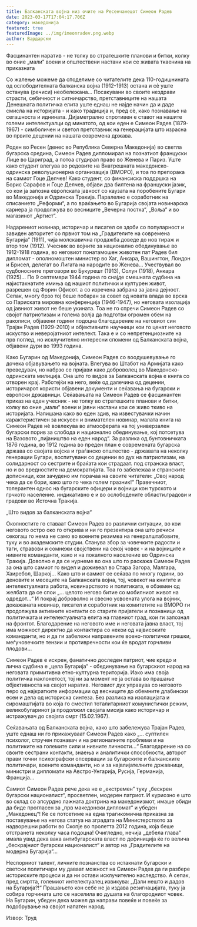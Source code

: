 ```yaml
---
title: Балканската војна низ очите на Ресенчанецот Симеон Радев
date: 2023-03-17T17:04:17.706Z
category: македонија
featured: true
featuredImage: ../img/imeonradev.png.webp
author: Вардарски
---
```


Фасцинантен наратив - не толку во стратешките планови и битки, колку во оние „мали“ воени и општествени настани кои се живата ткаенина на приказната

Со жалење можеме да споделиме со читателите дека 110-годишнината од ослободителната балканска војна (1912-1913) остана и сè уште останува (речиси) необележана... Посакувани во своите нездрави страсти, себичност и ситничарство, претставниците на нашата Денешната политичка елита уште еднаш не најде начин да и даде смисла на историјата - и како традиција и, пред сè, како познавање на сегашноста и иднината. Дијаметрално спротивен е ставот на нашите големи интелектуалци од минатото, од кои еден е Симеон Радев (1879-1967) - симболичен и светол претставник на генерацијата што израсна во првите децении на нашата современа држава.

Роден во Ресен (денес во Република Северна Македонија) во светла бугарска средина, Симеон Радев дипломирал на познатиот француски Лице во Цариград, а потоа студирал право во Женева и Париз. Уште како студент влегува во редовите на Внатрешната македонско-одринска револуционерна организација (ВМОРО), и тоа по препорака на самиот Гоце Делчев! Како студент, со финансиска поддршка на Борис Сарафов и Гоце Делчев, објави два билтена на француски јазик, со кои ја запозна европската јавност со каузата на поробените Бугари во Македонија и Одринска Тракија. Паралелно е соработник на списанието „Реформи“, а по враќањето во Бугарија својата новинарска кариера ја продолжува во весниците „Вечерна постха“, „Воља“ и во магазинот „Артист“.

Надарениот новинар, историчар и писател се здоби со популарност и завиден авторитет со првиот том на „Градителите на современа Бугарија“ (1911), чија молскавична продажба доведе до нов тираж и втор том (1912). Учесник во војните за национално обединување во 1912-1918 година, во неговиот понатамошен животен пат Радев бил дипломат - ополномоштен министер во Хаг, Анкара, Вашингтон, Лондон и Брисел, делегат во Лигата на народите во Женева... Учествувал во судбоносните преговори во Букурешт (1913), Солун (1918), Анкара (1925)... По 9 септември 1944 година го снајде смешната судбина на најистакнатите имиња од нашиот политички и културен живот, разрешен од Форин Офисот. а со изречена забрана за јавна дејност. Сепак, многу брзо тој беше побаран за совет од новата влада во врска со Париската мировна конференција (1946-1947), но неговата изолација од јавниот живот не беше укината. Тоа не го спречи Симеон Радев со својот патриотизам и голема волја да подготви огромен обем на ракописи, објавени години подоцна благодарение на неговиот син Трајан Радев (1929-2010) и објективните научници кои го ценат неговото искуство и неверојатниот интелект. Така е и со непретенциозните на прв поглед, но исклучително интересни спомени од Балканската војна, објавени дури во 1993 година.

Како Бугарин од Македонија, Симеон Радев со воодушевување го дочека објавувањето на војната. Влегува во Штабот на Армијата како преведувач, но набрзо се пријави како доброволец во Македонско-одринската милиција. Она што го видов за Балканската војна е книга со отворен крај. Работејќи на него, веќе од далечина од децении, историчарот користи објавени документи и сеќавања на бугарски и европски државници. Сеќавањата на Симеон Радев се фасцинантен приказ на еден учесник - не толку во стратешките планови и битки, колку во оние „мали“ воени и јавни настани кои се живо ткиво на историјата. Напишана како во еден здив, на известувачки начин карактеристичен за искусен и внимателен новинар, малата книга на Симеон Радев нè вовлекува во атмосферата на тој универзален бугарски порив за слобода и национално обединување, кој потсетува на Вазовото „пијаништво на еден народ“. За разлика од бунтовничката 1876 година, во 1912 година во преден план е современата бугарска држава со својата војска и граѓанско општество - државата на неколку генерации Бугари, воспитувани со децении во дух на патриотизам, на солидарност со сестрите и браќата кои страдаат. под странска власт, но и во вредностите на демократијата. Тоа го забележаа и странските дописници, кои зачудено им порачаа на своите читатели: „Овој народ чека да се бори, како што го чека голем празник!“ Правечниот, толерантен однос на бугарските офицери и војници кон турското и грчкото население. индикативно е и во ослободените области.градови и градови во Источна Тракија.

„Што видов за балканската војна“

Околностите го ставаат Симеон Радев во различни ситуации, во кои неговото остро око го открива и ни го презентира она што речиси секогаш го нема не само во воените резимеа на генералштабовите, туку и во академските студии. Станува збор за човечките радости и таги, стравови и сомнежи својствени на секој човек - и на војниците и нивните команданти, како и на локалното население во Одринска Тракија. Доволно е да се нурнеме во она што го раскажа Симеон Радев за она што самиот го видел и доживеал во Стара Загора, Малгара, Хаиребол, Шаркој... Како што и самиот се сеќава по многу години, во деновите и месеците на Балканската војна, тој, човекот на книгите и интелектуалната работа, новинарството и политиката, е обземен од желбата да се спои „... целото негово битие со мобилниот живот на одредот...“ И покрај доброволно и свесно усвоената улога на војник, докажаната новинар, писател и соработник на комитетите на ВМОРО ги продолжува активните контакти со старите пријатели и познаници од политичката и интелектуалната елита на главниот град, кои ги запознал на фронтот. Благодарение на неговото име и неговата јавна власт, тој има можност директно да контактира со некои од највисоките команданти, но и да ги забележи направените воено-политички грешки, меѓучовечките тензии и противречности кои ќе вродат горчливи плодови...

Симеон Радев е искрен, фанатично доследен патриот, чие кредо и лична судбина е „цела Бугарија“ - обединување на бугарскиот народ на неговата примитивна етно-културна територија. Иако има своја политичка наклонетост, тој ни за момент не ја остава во прашање објективноста на својот наратив. Неговиот дух управува со неговото перо од најкратките информации од весниците до обемните длабински есеи и дела од историска синтеза. Без разлика на изолацијата и сиромаштијата во која го сместил тоталитарниот комунистички режим, великобугаринот ја продолжил својата мисија како историчар и истражувач до својата смрт (15.02.1967).

Сеќавањата од Балканската војна, како што забележува Трајан Радев, уште еднаш ни го прикажуваат Симеон Радев како „... суптилен психолог, стручен познавач и на регионалните проблеми и на политиките на големите сили и нивните личности...“ Благодарение на со своите сестрани контакти, знаења и аналитички способности, авторот прави точни психографски опсервации за бугарските и балканските политичари, воените команданти, но и за највлијателните државници, министри и дипломати на Австро-Унгарија, Русија, Германија, Франција...

Самиот Симеон Радев рече дека не е „екстремен“ туку „бескрен бугарски националист“, просветлен, модерен патриот. И куриозно е што во склад со апсурдно лажната доктрина на македонизмот, имаше обиди да биде прогласен за „прв македонски дипломат“ и убеден „Македонец“! Ќе се потсетиме на една трагикомична приказна за поставување на негова статуа на зградата на Министерството за надворешни работи во Скопје во пролетта 2012 година, која беше отстранета неколку часа подоцна! Очигледно, нечија „дебела глава“ имала увид дека вака антибугарската власт по дефиниција ќе го велича „бескрајниот бугарски националист“ и автор на „Градителите на модерна Бугарија“...

Неспорниот талент, личните познанства со истакнати бугарски и светски политичари му даваат можност на Симеон Радев да ги разбере историските процеси и да ни остави исклучително наследство. А сепак, пред смртта, големиот интелектуалец извикува: „Дали нешто и дадов на Бугарија?!“ Прашањето кон себе не ја издава резигнацијата, туку ја собира горчината што се населила во душата на благородниот човек. На Бугарин, убеден дека можел да направи повеќе и повеќе за подобрување на својот напатен народ.

Извор: Труд
